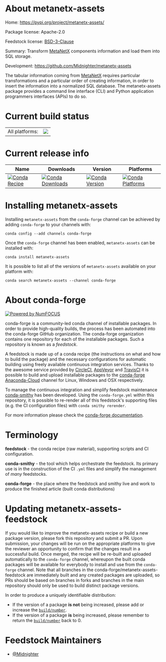 About metanetx-assets
=====================

Home: https://pypi.org/project/metanetx-assets/

Package license: Apache-2.0

Feedstock license: [BSD-3-Clause](https://github.com/conda-forge/metanetx-assets-feedstock/blob/master/LICENSE.txt)

Summary: Transform [MetaNetX](https://metanetx.org) components information and load them into SQL storage.

Development: https://github.com/Midnighter/metanetx-assets

The tabular information coming from [MetaNetX](https://metanetx.org)
requires particular transformations and a particular order of creating
information, in order to insert the information into a normalized SQL
database. The metanetx-assets package provides a command line interface
(CLI) and Python application programmers interfaces (APIs) to do so.


Current build status
====================


<table><tr><td>All platforms:</td>
    <td>
      <a href="https://dev.azure.com/conda-forge/feedstock-builds/_build/latest?definitionId=8947&branchName=master">
        <img src="https://dev.azure.com/conda-forge/feedstock-builds/_apis/build/status/metanetx-assets-feedstock?branchName=master">
      </a>
    </td>
  </tr>
</table>

Current release info
====================

| Name | Downloads | Version | Platforms |
| --- | --- | --- | --- |
| [![Conda Recipe](https://img.shields.io/badge/recipe-metanetx--assets-green.svg)](https://anaconda.org/conda-forge/metanetx-assets) | [![Conda Downloads](https://img.shields.io/conda/dn/conda-forge/metanetx-assets.svg)](https://anaconda.org/conda-forge/metanetx-assets) | [![Conda Version](https://img.shields.io/conda/vn/conda-forge/metanetx-assets.svg)](https://anaconda.org/conda-forge/metanetx-assets) | [![Conda Platforms](https://img.shields.io/conda/pn/conda-forge/metanetx-assets.svg)](https://anaconda.org/conda-forge/metanetx-assets) |

Installing metanetx-assets
==========================

Installing `metanetx-assets` from the `conda-forge` channel can be achieved by adding `conda-forge` to your channels with:

```
conda config --add channels conda-forge
```

Once the `conda-forge` channel has been enabled, `metanetx-assets` can be installed with:

```
conda install metanetx-assets
```

It is possible to list all of the versions of `metanetx-assets` available on your platform with:

```
conda search metanetx-assets --channel conda-forge
```


About conda-forge
=================

[![Powered by NumFOCUS](https://img.shields.io/badge/powered%20by-NumFOCUS-orange.svg?style=flat&colorA=E1523D&colorB=007D8A)](http://numfocus.org)

conda-forge is a community-led conda channel of installable packages.
In order to provide high-quality builds, the process has been automated into the
conda-forge GitHub organization. The conda-forge organization contains one repository
for each of the installable packages. Such a repository is known as a *feedstock*.

A feedstock is made up of a conda recipe (the instructions on what and how to build
the package) and the necessary configurations for automatic building using freely
available continuous integration services. Thanks to the awesome service provided by
[CircleCI](https://circleci.com/), [AppVeyor](https://www.appveyor.com/)
and [TravisCI](https://travis-ci.com/) it is possible to build and upload installable
packages to the [conda-forge](https://anaconda.org/conda-forge)
[Anaconda-Cloud](https://anaconda.org/) channel for Linux, Windows and OSX respectively.

To manage the continuous integration and simplify feedstock maintenance
[conda-smithy](https://github.com/conda-forge/conda-smithy) has been developed.
Using the ``conda-forge.yml`` within this repository, it is possible to re-render all of
this feedstock's supporting files (e.g. the CI configuration files) with ``conda smithy rerender``.

For more information please check the [conda-forge documentation](https://conda-forge.org/docs/).

Terminology
===========

**feedstock** - the conda recipe (raw material), supporting scripts and CI configuration.

**conda-smithy** - the tool which helps orchestrate the feedstock.
                   Its primary use is in the construction of the CI ``.yml`` files
                   and simplify the management of *many* feedstocks.

**conda-forge** - the place where the feedstock and smithy live and work to
                  produce the finished article (built conda distributions)


Updating metanetx-assets-feedstock
==================================

If you would like to improve the metanetx-assets recipe or build a new
package version, please fork this repository and submit a PR. Upon submission,
your changes will be run on the appropriate platforms to give the reviewer an
opportunity to confirm that the changes result in a successful build. Once
merged, the recipe will be re-built and uploaded automatically to the
`conda-forge` channel, whereupon the built conda packages will be available for
everybody to install and use from the `conda-forge` channel.
Note that all branches in the conda-forge/metanetx-assets-feedstock are
immediately built and any created packages are uploaded, so PRs should be based
on branches in forks and branches in the main repository should only be used to
build distinct package versions.

In order to produce a uniquely identifiable distribution:
 * If the version of a package **is not** being increased, please add or increase
   the [``build/number``](https://conda.io/docs/user-guide/tasks/build-packages/define-metadata.html#build-number-and-string).
 * If the version of a package **is** being increased, please remember to return
   the [``build/number``](https://conda.io/docs/user-guide/tasks/build-packages/define-metadata.html#build-number-and-string)
   back to 0.

Feedstock Maintainers
=====================

* [@Midnighter](https://github.com/Midnighter/)

